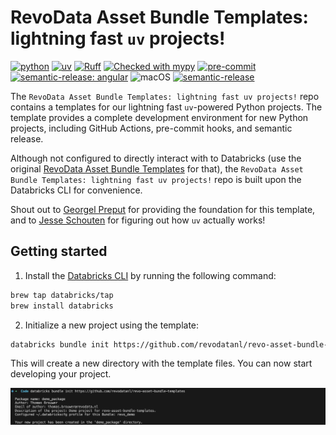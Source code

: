 # RevoData Asset Bundle Templates: lightning fast `uv` projects!

[![python](https://img.shields.io/badge/python-3.12%2B-blue)](https://www.python.org)
[![uv](https://img.shields.io/endpoint?url=https://raw.githubusercontent.com/astral-sh/uv/main/assets/badge/v0.json)](https://github.com/astral-sh/uv)
[![Ruff](https://img.shields.io/endpoint?url=https://raw.githubusercontent.com/astral-sh/ruff/main/assets/badge/v2.json)](https://github.com/astral-sh/ruff)
[![Checked with mypy](http://www.mypy-lang.org/static/mypy_badge.svg)](http://mypy-lang.org/)
[![pre-commit](https://img.shields.io/badge/pre--commit-enabled-brightgreen?logo=pre-commit&logoColor=white)](https://github.com/pre-commit/pre-commit)
[![semantic-release: angular](https://img.shields.io/badge/semantic--release-angular-e10079?logo=semantic-release)](https://github.com/semantic-release/semantic-release)
![macOS](https://img.shields.io/badge/os-macOS-lightgrey?logo=apple)
[![semantic-release](https://github.com/revodatanl/revo-asset-bundle-templates-uv/actions/workflows/semantic-release.yml/badge.svg)](https://github.com/revodatanl/revo-asset-bundle-templates-uv/actions/workflows/semantic-release.yml)

The `RevoData Asset Bundle Templates: lightning fast uv projects!` repo contains a templates for our lightning fast `uv`-powered Python projects. The template provides a complete development environment for new Python projects, including GitHub Actions, pre-commit hooks, and semantic release.

Although not configured to directly interact with to Databricks (use the original [RevoData Asset Bundle Templates](https://github.com/revodatanl/revo-asset-bundle-templates) for that), the `RevoData Asset Bundle Templates: lightning fast uv projects!` repo is built upon the Databricks CLI for convenience.

Shout out to [Georgel Preput](https://github.com/GeorgelPreput) for providing the foundation for this template, and to [Jesse Schouten](https://github.com/JesseSchouten) for figuring out how `uv` actually works!

## Getting started

1. Install the [Databricks CLI](https://docs.databricks.com/dev-tools/cli/databricks-cli) by running the following command:

```bash
brew tap databricks/tap
brew install databricks
```

2. Initialize a new project using the template:

```bash
databricks bundle init https://github.com/revodatanl/revo-asset-bundle-templates-uv
```

This will create a new directory with the template files. You can now start developing your project.

![bundle-init](assets/bundle-init.png)
